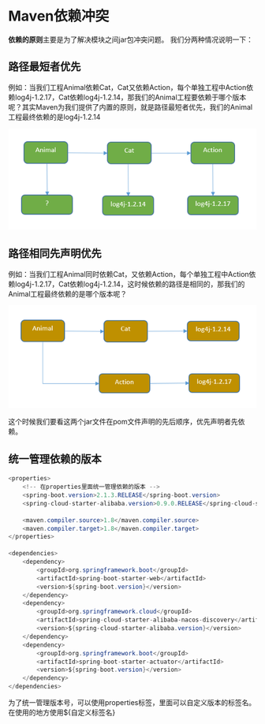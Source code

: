 # Maven依赖冲突

**依赖的原则**主要是为了解决模块之间jar包冲突问题。
我们分两种情况说明一下：

## 路径最短者优先

例如：当我们工程Animal依赖Cat，Cat又依赖Action，每个单独工程中Action依赖log4j-1.2.17，Cat依赖log4j-1.2.14，那我们的Animal工程要依赖于哪个版本呢？其实Maven为我们提供了内置的原则，就是路径最短者优先，我们的Animal工程最终依赖的是log4j-1.2.14

![路径最短者优先](https://raw.githubusercontent.com/JourWon/image/master/Maven简介/路径最短者优先.jpg)

## 路径相同先声明优先

例如：当我们工程Animal同时依赖Cat，又依赖Action，每个单独工程中Action依赖log4j-1.2.17，Cat依赖log4j-1.2.14，这时候依赖的路径是相同的，那我们的Animal工程最终依赖的是哪个版本呢？

![路径相同先声明优先](https://raw.githubusercontent.com/JourWon/image/master/Maven简介/路径相同先声明优先.jpg)

这个时候我们要看这两个jar文件在pom文件声明的先后顺序，优先声明者先依赖。



## 统一管理依赖的版本

```java
<properties>
	<!-- 在properties里面统一管理依赖的版本 -->  
	<spring-boot.version>2.1.3.RELEASE</spring-boot.version>
	<spring-cloud-starter-alibaba.version>0.9.0.RELEASE</spring-cloud-starter-alibaba.version>

	<maven.compiler.source>1.8</maven.compiler.source>
	<maven.compiler.target>1.8</maven.compiler.target>
</properties>

<dependencies>
	<dependency>
		<groupId>org.springframework.boot</groupId>
		<artifactId>spring-boot-starter-web</artifactId>
		<version>${spring-boot.version}</version>
	</dependency>
	<dependency>
		<groupId>org.springframework.cloud</groupId>
		<artifactId>spring-cloud-starter-alibaba-nacos-discovery</artifactId>
		<version>${spring-cloud-starter-alibaba.version}</version>
	</dependency>
	<dependency>
		<groupId>org.springframework.boot</groupId>
		<artifactId>spring-boot-starter-actuator</artifactId>
		<version>${spring-boot.version}</version>
	</dependency>
</dependencies>
```

为了统一管理版本号，可以使用properties标签，里面可以自定义版本的标签名。在使用的地方使用${自定义标签名}